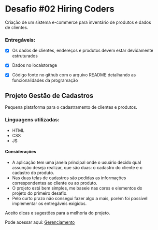 # Desafio #02 Hiring Coders
Criação de um sistema e-commerce para inventário de produtos e dados de clientes.

### Entregáveis:

- [x] Os dados de clientes, endereços e produtos devem estar devidamente estruturados  

- [x] Dados no localstorage  

- [x] Código fonte no github com o arquivo README detalhando as funcionalidades da programação  

## Projeto Gestão de Cadastros
Pequena plataforma para o cadastramento de clientes e produtos.  

### Linguagens utilizadas:
- HTML
- CSS
- JS

#### Considerações  
- A aplicação tem uma janela principal onde o usuário decido qual assunção deseja realizar, que são duas: o cadastro do cliente e o cadastro do produto.  
- Nas duas telas de cadastros são pedidas as informações correspondentes ao cliente ou ao produto.
- O projeto está bem simples, me baseie nas cores e elementos do projeto do primeiro desafio.  
- Pelo curto prazo não consegui fazer algo a mais, porém foi possível implementar os entregáveis exigidos.  

Aceito dicas e sugestões para a melhoria do projeto.  
  
Pode acessar aqui: [Gerenciamento](https://gerenciamento-cadastros.netlify.app/)
